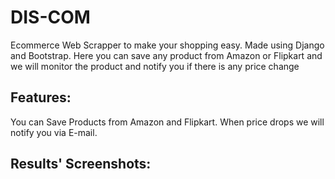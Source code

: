 # DIS-COM
Ecommerce Web Scrapper to make your shopping easy. Made using Django and Bootstrap. Here you can save any product from Amazon or Flipkart and we will monitor the product and notify you if there is any price change
## Features:
You can Save Products from Amazon and Flipkart. When price drops we will notify you via E-mail.
## Results' Screenshots:

